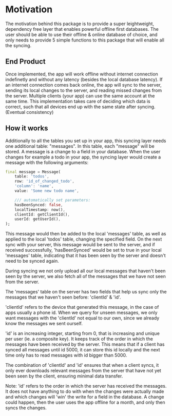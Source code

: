 # Motivation
The motivation behind this package is to provide a super leightweight, dependency free layer that enables powerful offline first databases.
The user should be able to use their offline & online database of choice, and only needs to provide 5 simple functions to this package that will enable all the syncing.

## End Product
Once implemented, the app will work offline without internet connection indefinetly and without any latency (besides the local database latency).
If an internet connection comes back online, the app will sync to the server, sending its local changes to the server, and reading missed changes from the server.
Multiple clients (your app) can use the same account at the same time. This implementation takes care of deciding which data is correct, such that all devices end up with the same state after syncing. (Eventual consistency)

## How it works
Additionally to all the tables you set up in your app, this syncing layer needs one additional table: "messages".
In this table, each "message" will be stored. A message is a change to a field in your database. When the user changes for example a todo in your app, the syncing layer would create a message with the following arguments:

```dart
final message = Message(
    table: 'todos',
    row: 'id_of_changed_todo',
    'column': 'name',
    value: 'Some new todo name',

    /// automatically set parameters:
    hasBeenSynced: false,
    localTimestamp: now(),
    clientId: getClientId(),
    userId: getUserId(),
);
```

This message would then be added to the local 'messages' table, as well as applied to the local 'todos' table, changing the specified field.
On the next sync with your server, this message would be sent to the server, and if received successfully, 'hasBeenSynced' would be set to true in your local 'messages' table, indicating that it has been seen by the server and doesn't need to be synced again.

During syncing we not only upload all our local messages that haven't been seen by the server, we also fetch all of the messages that we have not seen from the server.

The 'messages' table on the server has two fields that help us sync only the messages that we haven't seen before:
'clientId' & 'id'.

'clientId' refers to the device that generated this message, in the case of apps usually a phone id. When we query for unseen messages, we only want messages with the 'clientId' not equal to our own, since we already know the messages we sent ourself.

'id' is an increasing integer, starting from 0, that is increasing and unique per user (ie. a composite key). It keeps track of the order in which the messages have been received by the server. This means that if a client has synced all messages until id 5000, it can store this id locally and the next time only has to read messages with id bigger than 5000.

The combination of 'clientId' and 'id' ensures that when a client syncs, it only ever downloads relevant messages from the server that have not yet been seen by the client, ensuring minimal data transfer.

Note:
'id' refers to the order in which the server has received the messages. It does not have anything to do with when the changes were actually made and which changes will 'win' the write for a field in the database. A change could happen, then the user uses the app offline for a month, and only then syncs the changes. 


